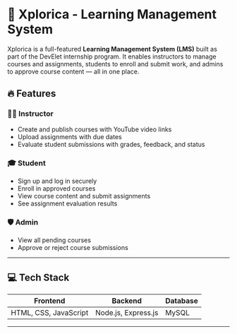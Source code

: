 # 📘 Xplorica - Learning Management System

Xplorica is a full-featured **Learning Management System (LMS)** built as part of the DevElet internship program. It enables instructors to manage courses and assignments, students to enroll and submit work, and admins to approve course content — all in one place.

## 🔥 Features

### 👨‍🏫 Instructor
- Create and publish courses with YouTube video links
- Upload assignments with due dates
- Evaluate student submissions with grades, feedback, and status

### 🎓 Student
- Sign up and log in securely
- Enroll in approved courses
- View course content and submit assignments
- See assignment evaluation results

### 🛡️ Admin
- View all pending courses
- Approve or reject course submissions

---

## 💻 Tech Stack

| Frontend  | Backend      | Database |
|-----------|--------------|----------|
| HTML, CSS, JavaScript | Node.js, Express.js | MySQL |

---